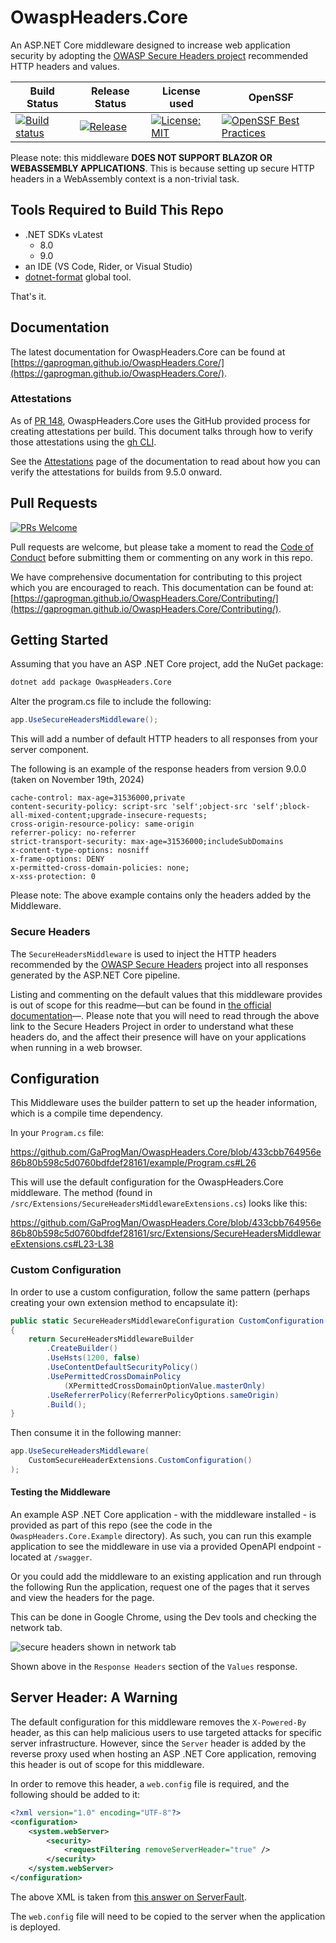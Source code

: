 # OwaspHeaders.Core

An ASP.NET Core middleware designed to increase web application security by adopting the [OWASP Secure Headers project](https://www.owasp.org/index.php/OWASP_Secure_Headers_Project) recommended HTTP headers and values.

| Build Status | Release Status | License used  | OpenSSF |
| -------------|----------------|--------------|---------|
| [![Build status](https://github.com/GaProgMan/OwaspHeaders.Core/actions/workflows/dotnet.yml/badge.svg)](https://github.com/GaProgMan/OwaspHeaders.Core/actions/workflows/dotnet.yml) | [![Release](https://github.com/GaProgMan/OwaspHeaders.Core/actions/workflows/release.yml/badge.svg)](https://github.com/GaProgMan/OwaspHeaders.Core/actions/workflows/release.yml) | [![License: MIT](https://img.shields.io/badge/License-MIT-yellow.svg)](https://opensource.org/licenses/MIT) | [![OpenSSF Best Practices](https://www.bestpractices.dev/projects/9723/badge)](https://www.bestpractices.dev/projects/9723) |

Please note: this middleware **DOES NOT SUPPORT BLAZOR OR WEBASSEMBLY APPLICATIONS**. This is because setting up secure HTTP headers in a WebAssembly context is a non-trivial task.

## Tools Required to Build This Repo

- .NET SDKs vLatest
  - 8.0
  - 9.0
- an IDE (VS Code, Rider, or Visual Studio)
- [dotnet-format](https://learn.microsoft.com/en-us/dotnet/core/tools/dotnet-format) global tool.

That's it.

## Documentation

The latest documentation for OwaspHeaders.Core can be found at [https://gaprogman.github.io/OwaspHeaders.Core/](https://gaprogman.github.io/OwaspHeaders.Core/).

### Attestations

As of [PR 148](https://github.com/GaProgMan/OwaspHeaders.Core/pull/148), OwaspHeaders.Core uses the GitHub provided process for creating attestations per build. This document talks through how to verify those attestations using the [gh CLI](https://cli.github.com/).

See the [Attestations](https://gaprogman.github.io/OwaspHeaders.Core/attestations) page of the documentation to read about how you can verify the attestations for builds from 9.5.0 onward.

## Pull Requests

[![PRs Welcome](https://img.shields.io/badge/PRs-welcome-brightgreen.svg?style=flat-square)](https://github.com/GaProgMan/OwaspHeaders.Core/pulls)

Pull requests are welcome, but please take a moment to read the [Code of Conduct](https://github.com/GaProgMan/OwaspHeaders.Core?tab=coc-ov-file) before submitting them or commenting on any work in this repo.

We have comprehensive documentation for contributing to this project which you are encouraged to reach. This documentation can be found at: [https://gaprogman.github.io/OwaspHeaders.Core/Contributing/](https://gaprogman.github.io/OwaspHeaders.Core/Contributing/).

## Getting Started

Assuming that you have an ASP .NET Core project, add the NuGet package:

```bash
dotnet add package OwaspHeaders.Core
```

Alter the program.cs file to include the following:

```csharp
app.UseSecureHeadersMiddleware();
```

This will add a number of default HTTP headers to all responses from your server component.

The following is an example of the response headers from version 9.0.0 (taken on November 19th, 2024)

```http
cache-control: max-age=31536000,private 
content-security-policy: script-src 'self';object-src 'self';block-all-mixed-content;upgrade-insecure-requests; 
cross-origin-resource-policy: same-origin 
referrer-policy: no-referrer 
strict-transport-security: max-age=31536000;includeSubDomains 
x-content-type-options: nosniff 
x-frame-options: DENY 
x-permitted-cross-domain-policies: none; 
x-xss-protection: 0 
```

Please note: The above example contains only the headers added by the Middleware.

### Secure Headers

The `SecureHeadersMiddleware` is used to inject the HTTP headers recommended by the [OWASP Secure Headers](https://www.owasp.org/index.php/OWASP_Secure_Headers_Project) project into all responses generated by the ASP.NET Core pipeline.

Listing and commenting on the default values that this middleware provides is out of scope for this readme&mdash;but can be found in [the official documentation](https://gaprogman.github.io/OwaspHeaders.Core)&mdash;. Please note that you will need to read through the above link to the Secure Headers Project in order to understand what these headers do, and the affect their presence will have on your applications when running in a web browser.

## Configuration

This Middleware uses the builder pattern to set up the header information, which is a compile time dependency.

In your `Program.cs` file:

https://github.com/GaProgMan/OwaspHeaders.Core/blob/433cbb764956e86b80b598c5d0760bdfdef28161/example/Program.cs#L26

This will use the default configuration for the OwaspHeaders.Core middleware. The method (found in `/src/Extensions/SecureHeadersMiddlewareExtensions.cs`) looks like this:

https://github.com/GaProgMan/OwaspHeaders.Core/blob/433cbb764956e86b80b598c5d0760bdfdef28161/src/Extensions/SecureHeadersMiddlewareExtensions.cs#L23-L38

### Custom Configuration

In order to use a custom configuration, follow the same pattern (perhaps creating your own extension method to encapsulate it):

``` csharp
public static SecureHeadersMiddlewareConfiguration CustomConfiguration()
{
    return SecureHeadersMiddlewareBuilder
        .CreateBuilder()
        .UseHsts(1200, false)
        .UseContentDefaultSecurityPolicy()
        .UsePermittedCrossDomainPolicy
            (XPermittedCrossDomainOptionValue.masterOnly)
        .UseReferrerPolicy(ReferrerPolicyOptions.sameOrigin)
        .Build();
}
```

Then consume it in the following manner:

```csharp
app.UseSecureHeadersMiddleware(
    CustomSecureHeaderExtensions.CustomConfiguration()
);
```

#### Testing the Middleware

An example ASP .NET Core application - with the middleware installed -  is provided as part of this repo (see the code in the `OwaspHeaders.Core.Example` directory). As such, you can run this example application to see the middleware in use via a provided OpenAPI endpoint - located at `/swagger`.

Or you could add the middleware to an existing application and run through the following Run the application, request one of the pages that it serves and view the headers for the page.

This can be done in Google Chrome, using the Dev tools and checking the network tab.

![secure headers shown in network tab](screenshots/secure-headers-screenshot.png "Headers on the right-hand side here")

Shown above in the `Response Headers` section of the `Values` response.

## Server Header: A Warning

The default configuration for this middleware removes the `X-Powered-By` header, as this can help malicious users to use targeted attacks for specific server infrastructure. However, since the `Server` header is added by the reverse proxy used when hosting an ASP .NET Core application, removing this header is out of scope for this middleware.

In order to remove this header, a `web.config` file is required, and the following should be added to it:

```xml
<?xml version="1.0" encoding="UTF-8"?>
<configuration>
    <system.webServer>
        <security>
            <requestFiltering removeServerHeader="true" />
        </security>
    </system.webServer>
</configuration>
```

The above XML is taken from [this answer on ServerFault](https://serverfault.com/a/1020784).

The `web.config` file will need to be copied to the server when the application is deployed.
